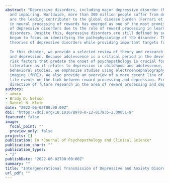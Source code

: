 ```yaml
---
abstract: "Depressive disorders, including major depressive disorder (MDD) and persistent depressive disorder, are common
  and impairing. Worldwide, more than 300 million people suffer from depression (WHO, 2012) and depressive disorders
  are the leading contributor to the global disease burden (Ferrari et al., 2013). Over the past decade, dysfunction
  in neural processing of rewards has emerged as one of the most promising biological markers for the development
  of depressive disorders due to the role of reward processing in learning and in emotions central to depressive
  disorders. Despite this, depressive disorders are still defined by self-reported symptoms and behavior, and research has
  begun to focus on identifying the pathophysiology of the disorder. These findings have implications for etiological
  theories of depressive disorders while providing important targets for interventions.
  
  In this chapter, we provide a selected review of theory and research on the association between reward processing
  and depression. Because adolescence is a critical period in the development of depressive disorders and understanding
  risk factors that predate the onset of psychopathology is crucial for understanding etiology, we review the rewardprocessing
  literature as it relates to depression in childhood and adolescence, as well as adulthood. Although we review
  behavioral studies, we emphasize studies using electroencephalography (EEG) and functional magnetic resonance
  imaging (fMRI). We also provide an overview of a more recent line of research examining the influence of stressful
  life events on the link between reward processing and depression. Finally, we provide suggestions for the
  direction of future research in the area of reward processing and depression."
authors:
- admin
- Brady D. Nelson
- Daniel N. Klein
date: "2022-06-02T00:00:00Z"
doi: "https://doi.org/10.1016/B978-0-12-817935-2.00051-9"
featured: false
image:
  focal_point: ""
  preview_only: false
projects: []
publication: In *Journal of Psychopathology and Clinical Science*
publication_short: ""
publication_types:
- "2"
publishDate: "2022-06-02T00:00:00Z"
summary: ""
title: "Intergenerational Transmission of Depressive and Anxiety Disorders: Mediation Via Youth Personality"
url_pdf: ""
---
```

